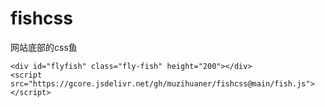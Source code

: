 # fishcss
网站底部的css鱼
```
<div id="flyfish" class="fly-fish" height="200"></div>
<script src="https://gcore.jsdelivr.net/gh/muzihuaner/fishcss@main/fish.js"></script>
```
